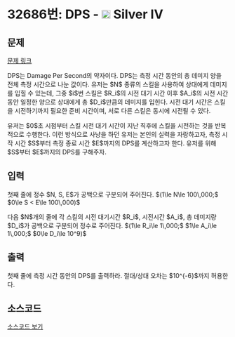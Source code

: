# 32686번: DPS - <img src="https://static.solved.ac/tier_small/7.svg" style="height:20px" /> Silver IV

<!-- performance -->

<!-- 문제 제출 후 깃허브에 푸시를 했을 때 제출한 코드의 성능이 입력될 공간입니다.-->

<!-- end -->

## 문제

[문제 링크](https://boj.kr/32686)


<p>DPS는 Damage Per Second의 약자이다. DPS는 측정 시간 동안의 총 데미지 양을 전체 측정 시간으로 나눈 값이다. 유저는 $N$ 종류의 스킬을 사용하여 상대에게 데미지를 입힐 수 있는데, 그중 $i$번 스킬은 $R_i$의 시전 대기 시간 이후 $A_i$의 시전 시간동안 일정한 양으로 상대에게 총 $D_i$만큼의 데미지를 입힌다. 시전 대기 시간은 스킬을 시전하기까지 필요한 준비 시간이며, 서로 다른 스킬은 동시에 시전될 수 있다.</p>

<p>유저는 $0$초 시점부터 스킬 시전 대기 시간이 지난 직후에 스킬을 시전하는 것을 반복적으로 수행한다. 이런 방식으로 사냥을 하던 유저는 본인의 실력을 자랑하고자, 측정 시작 시간 $S$부터 측정 종료 시간 $E$까지의 DPS를 계산하고자 한다. 유저를 위해 $S$부터 $E$까지의 DPS를 구해주자.</p>



## 입력


<p>첫째 줄에 정수 $N, S, E$가 공백으로 구분되어 주어진다. $(1\le N\le 100\,000;$ $0\le S &lt; E\le 100\,000)$</p>

<p>다음 $N$개의 줄에 각 스킬의 시전 대기시간 $R_i$, 시전시간 $A_i$, 총 데미지량 $D_i$가 공백으로 구분되어 정수로 주어진다. $(1\le R_i\le 1\,000;$ $1\le A_i\le 1\,000;$ $0\le D_i\le 10^9)$</p>



## 출력


<p>첫째 줄에 측정 시간 동안의 DPS를 출력하라. 절대/상대 오차는 $10^{-6}$까지 허용한다.</p>



## 소스코드

[소스코드 보기](DPS.py)